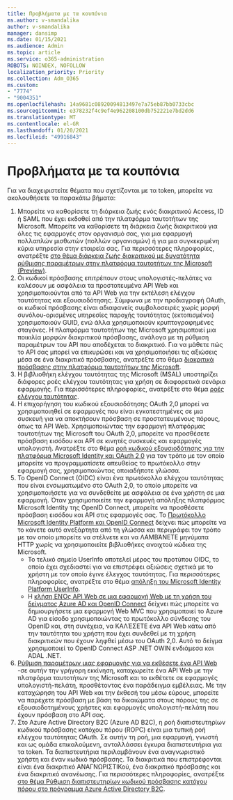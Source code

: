 ```yaml
---
title: Προβλήματα με τα κουπόνια
ms.author: v-smandalika
author: v-smandalika
manager: dansimp
ms.date: 01/15/2021
ms.audience: Admin
ms.topic: article
ms.service: o365-administration
ROBOTS: NOINDEX, NOFOLLOW
localization_priority: Priority
ms.collection: Adm_O365
ms.custom:
- "7774"
- "9004351"
ms.openlocfilehash: 14a9681c08920094813497e7a75eb87bb0733cbc
ms.sourcegitcommit: e378232f4c9ef4e962208100db752221e7bd2dd6
ms.translationtype: MT
ms.contentlocale: el-GR
ms.lasthandoff: 01/20/2021
ms.locfileid: "49916843"
---
```

# <a name="issues-with-tokens"></a>Προβλήματα με τα κουπόνια

Για να διαχειριστείτε θέματα που σχετίζονται με τα token, μπορείτε να ακολουθήσετε τα παρακάτω βήματα:

1. Μπορείτε να καθορίσετε τη διάρκεια ζωής ενός διακριτικού Access, ID ή SAML που έχει εκδοθεί από την πλατφόρμα ταυτοτήτων της Microsoft. Μπορείτε να καθορίσετε τη διάρκεια ζωής διακριτικού για όλες τις εφαρμογές στον οργανισμό σας, για μια εφαρμογή πολλαπλών μισθωτών (πολλών οργανισμών) ή για μια συγκεκριμένη κύρια υπηρεσία στην εταιρεία σας. Για περισσότερες πληροφορίες, ανατρέξτε [στο θέμα διάρκεια ζωής διακριτικού με δυνατότητα ρύθμισης παραμέτρων στην πλατφόρμα ταυτοτήτων της Microsoft (Preview)](https://docs.microsoft.com/azure/active-directory/develop/active-directory-configurable-token-lifetimes).
2. Οι κωδικοί πρόσβασης επιτρέπουν στους υπολογιστές-πελάτες να καλέσουν με ασφάλεια τα προστατευμένα API Web και χρησιμοποιούνται από τα API Web για την εκτέλεση ελέγχου ταυτότητας και εξουσιοδότησης. Σύμφωνα με την προδιαγραφή OAuth, οι κωδικοί πρόσβασης είναι αδιαφανείς συμβολοσειρές χωρίς μορφή συνόλου-ορισμένες υπηρεσίες παροχής ταυτότητας (εκτοπισμένοι) χρησιμοποιούν GUID, ενώ άλλα χρησιμοποιούν κρυπτογραφημένες σταγόνες. Η πλατφόρμα ταυτοτήτων της Microsoft χρησιμοποιεί μια ποικιλία μορφών διακριτικού πρόσβασης, ανάλογα με τη ρύθμιση παραμέτρων του API που αποδέχεται το διακριτικό. Για να μάθετε πώς το API σας μπορεί να επικυρώσει και να χρησιμοποιήσει τις αξιώσεις μέσα σε ένα διακριτικό πρόσβασης, ανατρέξτε στο θέμα [διακριτικά πρόσβασης στην πλατφόρμα ταυτοτήτων της Microsoft](https://docs.microsoft.com/azure/active-directory/develop/userinfo#calling-the-userinfo-endpoint).
3. Η βιβλιοθήκη ελέγχου ταυτότητας της Microsoft (MSAL) υποστηρίζει διάφορες ροές ελέγχου ταυτότητας για χρήση σε διαφορετικά σενάρια εφαρμογής. Για περισσότερες πληροφορίες, ανατρέξτε στο θέμα [ροές ελέγχου ταυτότητας](https://docs.microsoft.com/azure/active-directory/develop/msal-authentication-flows#how-each-flow-emits-tokens-and-codes).
4. Η επιχορήγηση του κωδικού εξουσιοδότησης OAuth 2,0 μπορεί να χρησιμοποιηθεί σε εφαρμογές που είναι εγκατεστημένες σε μια συσκευή για να αποκτήσουν πρόσβαση σε προστατευμένους πόρους, όπως τα API Web. Χρησιμοποιώντας την εφαρμογή πλατφόρμας ταυτοτήτων της Microsoft του OAuth 2,0, μπορείτε να προσθέσετε πρόσβαση εισόδου και API σε κινητές συσκευές και εφαρμογές υπολογιστή. Ανατρέξτε στο θέμα [ροή κωδικού εξουσιοδότησης για την πλατφόρμα Microsoft Identity και OAuth 2,0](https://docs.microsoft.com/azure/active-directory/develop/v2-oauth2-auth-code-flow#refresh-the-access-token) για τον τρόπο με τον οποίο μπορείτε να προγραμματίσετε απευθείας το πρωτόκολλο στην εφαρμογή σας, χρησιμοποιώντας οποιαδήποτε γλώσσα.
5. Το OpenID Connect (OIDC) είναι ένα πρωτόκολλο ελέγχου ταυτότητας που είναι ενσωματωμένο στο OAuth 2,0, το οποίο μπορείτε να χρησιμοποιήσετε για να συνδεθείτε με ασφάλεια σε ένα χρήστη σε μια εφαρμογή. Όταν χρησιμοποιείτε την εφαρμογή απόληξης πλατφόρμας Microsoft Identity της OpenID Connect, μπορείτε να προσθέσετε πρόσβαση εισόδου και API στις εφαρμογές σας. Το [Πρωτόκολλο Microsoft Identity Platform και OpenID Connect](https://docs.microsoft.com/azure/active-directory/develop/v2-protocols-oidc#send-the-sign-in-request) δείχνει πώς μπορείτε να το κάνετε αυτό ανεξάρτητα από τη γλώσσα και περιγράφει τον τρόπο με τον οποίο μπορείτε να στέλνετε και να ΛΑΜΒΆΝΕΤΕ μηνύματα HTTP χωρίς να χρησιμοποιείτε βιβλιοθήκες ανοιχτού κώδικα της Microsoft.
    - Το τελικό σημείο UserInfo αποτελεί μέρος του προτύπου OIDC, το οποίο έχει σχεδιαστεί για να επιστρέφει αξιώσεις σχετικά με το χρήστη με τον οποίο έγινε έλεγχος ταυτότητας. Για περισσότερες πληροφορίες, ανατρέξτε στο θέμα [απόληξη του Microsoft Identity Platform UserInfo](https://docs.microsoft.com/azure/active-directory/develop/userinfo#consider-use-an-id-token-instead).
    - Η [κλήση ΕΝΌς API Web σε μια εφαρμογή Web με τη χρήση του δείγματος Azure AD και OpenID Connect](https://docs.microsoft.com/samples/azure-samples/active-directory-dotnet-webapp-webapi-openidconnect/active-directory-dotnet-webapp-webapi-openidconnect/) δείχνει πώς μπορείτε να δημιουργήσετε μια εφαρμογή Web MVC που χρησιμοποιεί το Azure AD για είσοδο χρησιμοποιώντας το πρωτόκολλο σύνδεσης του OpenID και, στη συνέχεια, να ΚΑΛΈΣΕΤΕ ένα API Web κάτω από την ταυτότητα του χρήστη που έχει συνδεθεί με τη χρήση διακριτικών που έχουν ληφθεί μέσω του OAuth 2,0. Αυτό το δείγμα χρησιμοποιεί το OpenID Connect ASP .NET OWIN ενδιάμεσα και ADAL .NET.
6. [Ρύθμιση παραμέτρων μιας εφαρμογής για να εκθέσετε ένα API Web](https://docs.microsoft.com/azure/active-directory/develop/quickstart-configure-app-expose-web-apis) -σε αυτήν την γρήγορη εκκίνηση, καταχωρείτε ένα API Web με την πλατφόρμα ταυτοτήτων της Microsoft και το εκθέτετε σε εφαρμογές υπολογιστή-πελάτη, προσθέτοντας ένα παράδειγμα εμβέλειας. Με την καταχώρηση του API Web και την έκθεσή του μέσω εύρους, μπορείτε να παρέχετε πρόσβαση με βάση τα δικαιώματα στους πόρους της σε εξουσιοδοτημένους χρήστες και εφαρμογές υπολογιστή-πελάτη που έχουν πρόσβαση στο API σας.
7. Στο Azure Active Directory B2C (Azure AD B2C), η ροή διαπιστευτηρίων κωδικού πρόσβασης κατόχου πόρου (ROPC) είναι μια τυπική ροή ελέγχου ταυτότητας OAuth. Σε αυτήν τη ροή, μια εφαρμογή, γνωστή και ως ομάδα επικαλούμενη, ανταλλάσσει έγκυρα διαπιστευτήρια για τα token. Τα διαπιστευτήρια περιλαμβάνουν ένα αναγνωριστικό χρήστη και έναν κωδικό πρόσβασης. Τα διακριτικά που επιστρέφονται είναι ένα διακριτικό ΑΝΑΓΝΩΡΙΣΤΙΚού, ένα διακριτικό πρόσβασης και ένα διακριτικό ανανέωσης. Για περισσότερες πληροφορίες, ανατρέξτε [στο θέμα Ρύθμιση διαπιστευτηρίων κωδικού πρόσβασης κατόχου πόρου στο πρόγραμμα Azure Active Directory B2C](https://docs.microsoft.com/azure/active-directory-b2c/add-ropc-policy?tabs=app-reg-ga&pivots=b2c-user-flow). 

